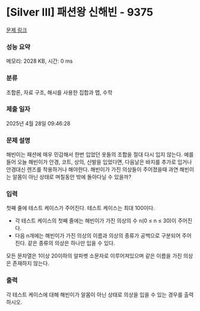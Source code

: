 # [Silver III] 패션왕 신해빈 - 9375 

[문제 링크](https://www.acmicpc.net/problem/9375) 

### 성능 요약

메모리: 2028 KB, 시간: 0 ms

### 분류

조합론, 자료 구조, 해시를 사용한 집합과 맵, 수학

### 제출 일자

2025년 4월 28일 09:46:28

### 문제 설명

<p>해빈이는 패션에 매우 민감해서 한번 입었던 옷들의 조합을 절대 다시 입지 않는다. 예를 들어 오늘 해빈이가 안경, 코트, 상의, 신발을 입었다면, 다음날은 바지를 추가로 입거나 안경대신 렌즈를 착용하거나 해야한다. 해빈이가 가진 의상들이 주어졌을때 과연 해빈이는 알몸이 아닌 상태로 며칠동안 밖에 돌아다닐 수 있을까?</p>

### 입력 

 <p>첫째 줄에 테스트 케이스가 주어진다. 테스트 케이스는 최대 100이다.</p>

<ul>
	<li>각 테스트 케이스의 첫째 줄에는 해빈이가 가진 의상의 수 n(0 ≤ n ≤ 30)이 주어진다.</li>
	<li>다음 n개에는 해빈이가 가진 의상의 이름과 의상의 종류가 공백으로 구분되어 주어진다. 같은 종류의 의상은 하나만 입을 수 있다.</li>
</ul>

<p>모든 문자열은 1이상 20이하의 알파벳 소문자로 이루어져있으며 같은 이름을 가진 의상은 존재하지 않는다.</p>

### 출력 

 <p>각 테스트 케이스에 대해 해빈이가 알몸이 아닌 상태로 의상을 입을 수 있는 경우를 출력하시오.</p>

